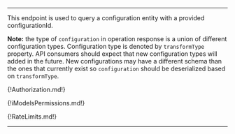 ---

This endpoint is used to query a configuration entity with a provided configurationId.

**Note:** the type of `configuration` in operation response is a union of different configuration types. Configuration type is denoted by `transformType` property. API consumers should expect that new configuration types will added in the future. New configurations may have a different schema than the ones that currently exist so `configuration` should be deserialized based on `transformType`.

{!Authorization.md!}

{!iModelsPermissions.md!}

{!RateLimits.md!}

---